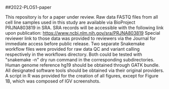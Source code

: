 

##2022-PLOS1-paper

This repository is for a paper under review. Raw data FASTQ files from all cell line samples used in this study are available via BioProject PRJNA803819 in SRA. SRA records will be accessible with the following link upon publication:
https://www.ncbi.nlm.nih.gov/sra/PRJNA803819 Special reviewer link to those data was provided to reviewers via the Journal for immediate access before public release. Two separate Snakemake workflow files were provided for raw data QC and variant calling respectively in the workflows directory. Both could be tested with "snakemake -n" dry run command in the corresponding subdirectories. Human genome reference hg19 should be obtained through GATK bundle. All designated software tools should be obtained via their original providers. A script in R was provided for the creation of all figures, except for Figure 1B, which was composed of IGV screenshots.
